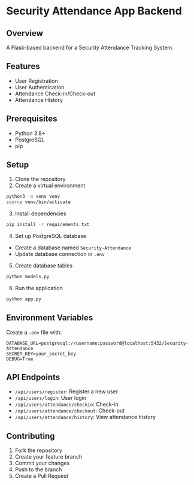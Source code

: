# Security Attendance App Backend

## Overview
A Flask-based backend for a Security Attendance Tracking System.

## Features
- User Registration
- User Authentication
- Attendance Check-in/Check-out
- Attendance History

## Prerequisites
- Python 3.8+
- PostgreSQL
- pip

## Setup
1. Clone the repository
2. Create a virtual environment
```bash
python3 -m venv venv
source venv/bin/activate
```

3. Install dependencies
```bash
pip install -r requirements.txt
```

4. Set up PostgreSQL database
- Create a database named `Security-Attendance`
- Update database connection in `.env`

5. Create database tables
```bash
python models.py
```

6. Run the application
```bash
python app.py
```

## Environment Variables
Create a `.env` file with:
```
DATABASE_URL=postgresql://username:password@localhost:5432/Security-Attendance
SECRET_KEY=your_secret_key
DEBUG=True
```

## API Endpoints
- `/api/users/register`: Register a new user
- `/api/users/login`: User login
- `/api/users/attendance/checkin`: Check-in
- `/api/users/attendance/checkout`: Check-out
- `/api/users/attendance/history`: View attendance history

## Contributing
1. Fork the repository
2. Create your feature branch
3. Commit your changes
4. Push to the branch
5. Create a Pull Request

